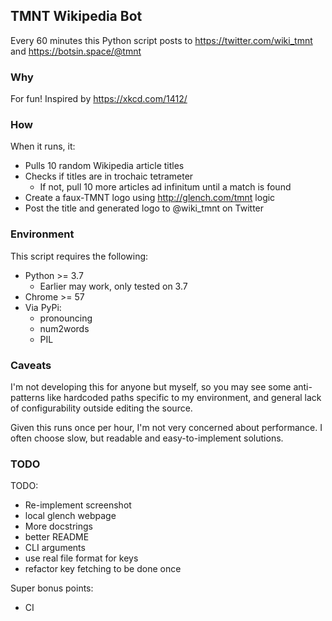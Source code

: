## TMNT Wikipedia Bot

Every 60 minutes this Python script posts to https://twitter.com/wiki_tmnt and https://botsin.space/@tmnt

### Why

For fun! Inspired by https://xkcd.com/1412/

### How

When it runs, it:
- Pulls 10 random Wikipedia article titles
- Checks if titles are in trochaic tetrameter
  - If not, pull 10 more articles ad infinitum until a match is found
- Create a faux-TMNT logo using http://glench.com/tmnt logic
- Post the title and generated logo to @wiki_tmnt on Twitter

### Environment

This script requires the following:

- Python >= 3.7
  - Earlier may work, only tested on 3.7
- Chrome >= 57
- Via PyPi:
  - pronouncing
  - num2words
  - PIL

### Caveats

I'm not developing this for anyone but myself, so you may see some anti-patterns like hardcoded paths specific to my environment, and general lack of configurability outside editing the source.

Given this runs once per hour, I'm not very concerned about performance. I often choose slow, but readable and easy-to-implement solutions.

### TODO

TODO:
  - Re-implement screenshot
  - local glench webpage
  - More docstrings
  - better README
  - CLI arguments
  - use real file format for keys
  - refactor key fetching to be done once

Super bonus points:
  - CI
